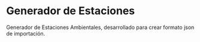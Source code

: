 # Generador de Estaciones
Generador de Estaciones Ambientales, desarrollado para crear formato json de importación.
